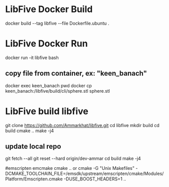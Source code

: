 # LibFive Docker Build
docker build --tag libfive --file Dockerfile.ubuntu .

# LibFive Docker Run
docker run -it libfive bash

## copy file from container, ex: "keen_banach"
docker exec keen_banach pwd
docker cp keen_banach:/libfive/build/cli/sphere.stl sphere.stl

# LibFive build libfive
git clone https://github.com/Ammarkhat/libfive.git
cd libfive
mkdir build
cd build
cmake ..
make -j4

## update local repo
git fetch --all
git reset --hard origin/dev-ammar
cd build
make -j4

#emscripten
emcmake cmake ..
or
cmake -G "Unix Makefiles" -DCMAKE_TOOLCHAIN_FILE=/emsdk/upstream/emscripten/cmake/Modules/Platform/Emscripten.cmake -DUSE_BOOST_HEADERS=1 .. 